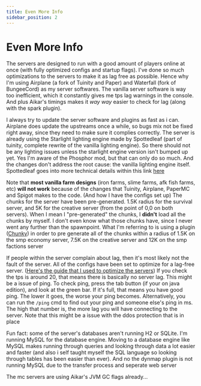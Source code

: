 ```yaml
---
title: Even More Info
sidebar_position: 2
---
```


# Even More Info

The servers are designed to run with a good amount of players online at once (with fully optimized configs and startup flags). I've done so much optimizations to the servers to make it as lag free as possible. Hence why I'm using Airplane (a fork of Tuinity and Paper) and Waterfall (fork of BungeeCord) as my server softwares. The vanilla server software is way too inefficient, which it constantly gives me tps lag warnings in the console. And plus Aikar's timings makes it _way way_ easier to check for lag (along with the spark plugin).

I always try to update the server software and plugins as fast as i can. Airplane does update the upstreams once a while, so bugs mix not be fixed right away, since they need to make sure it complies correctly. The server is already using the Starlight lighting engine made by Spottedleaf (part of tuinity, complete rewrite of the vanilla lighting engine). So there should not be any lighting issues unless the starlight engine version isn't bumped up yet. Yes I'm aware of the Phosphor mod, but that can only do so much. And the changes don't address the root cause: the vanilla lighting engine itself. Spottedleaf goes into more technical details within this link [here](https://github.com/Spottedleaf/Starlight/blob/fabric/TECHNICAL_DETAILS.md)

Note that **most vanilla farm designs** (iron farms, slime farms, afk fish farms, etc) **will not work** because of the changes that Tuinity, Airplane, PaperMC and Spigot makes to the code. (And how I have the configs set up) The chunks for the server have been pre-generated. 1.5K radius for the survival server, and 5K for the creative server (from the point of 0,0 on both servers). When I mean I "pre-generated" the chunks, I **didn't** load all the chunks by myself. I don't even know what those chunks have, since I never went any further than the spawnpoint. What I'm referring to is using a plugin ([Chunky](https://www.spigotmc.org/resources/chunky.81534/)) in order to pre generate all of the chunks within a radius of 1.5K on the smp economy server, 7.5K on the creative server and 12K on the smp factions server

If people within the server complain about lag, then it's most likely not the fault of the server. All of the configs have been set to optimize for a lag-free server. ([Here's the guide that I used to optimize the servers](https://www.spigotmc.org/threads/guide-server-optimization%E2%9A%A1.283181/)) If you check the tps is around 20, that means there is basically no server lag. This might be a issue of ping. To check ping, press the tab button (if your on java edition), and look at the green bar. If it's full, that means you have good ping. The lower it goes, the worse your ping becomes. Alternatively, you can run the `/ping` cmd to find out your ping and someone else's ping in ms. The high that number is, the more lag you will have connecting to the server. Note that this might be a issue with the ddos protection that is in place

Fun fact: some of the server's databases aren't running H2 or SQLite. I'm running MySQL for the database engine. Moving to a database engine like MySQL makes running through queries and looking through data a lot easier and faster (and also i self taught myself the SQL language so looking through tables has been easier than ever). And no the dynmap plugin is not running MySQL due to the transfer process and seperate web server

The mc servers are using Aikar's JVM GC flags already...
